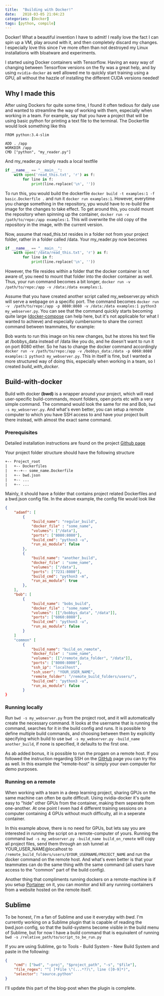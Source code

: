 ```yaml
---
title:  "Building with Docker!"
date:   2018-03-05 21:04:23
categories: [Docker]
tags: [python, compile]
---
```

Docker! What a beautiful invention I have to admit! I really love the fact I can spin up a VM, play around with it, and then completely discard my changes. I especially love this since I've more often than not destroyed my Linux installations with bloatware and experiments.

I started using Docker containers with Tensorflow. Having an easy way of changing between Tensorflow versions on the fly was a great help, and by using `nvidia-docker` as well allowed me to quickly start training using a GPU, all without the hazzle of installing the different CUDA versions needed!

## Why I made this
After using Dockers for quite some time, I found it often tedious for daily use and wanted to streamline the way of working with them, especially when working in a team. For example, say that you have a project that will be using basic python for printing a text file to the terminal. The Dockerfile would look something like this

``` docker
FROM python:3.4-slim

ADD . /app
WORKDIR /app
CMD ["python", "my_reader.py"]
```

And my_reader.py simply reads a local textfile

``` python
if __name__ == "__main__":
    with open('read_this.txt', 'r') as f:
        for line in f:
            print(line.replace('\n', ''))
```

To run this, you would build the dockerfile `docker build -t examples:1 -f basic.Dockerfile .` and run it `docker run examples:1`. However, everytime you change something in the repository, ypu would have to re-build the image for the changes to take effect. 
To get around this, you could mount the repository when spinning up the container, `docker run -v  /path/to/repo:/app examples:1`. This will overwrite the old copy of the repository in the image, with the current version.

Now, assume that read_this.txt resides in a folder not from your project folder, rather in a folder called /data. Your my_reader.py now becomes

``` python
if __name__ == "__main__":
    with open('/data/read_this.txt', 'r') as f:
        for line in f:
            print(line.replace('\n', ''))
```

However, the file resides within a folder that the docker container is not aware of, you need to mount that folder into the docker container as well. Thus, your run command becomes a bit longer, `docker run -v  /path/to/repo:/app -v /data:/data examples:1`. 

Assume that you have created another script called my_webserver.py which will serve a webpage on a specific port. The command becomes `docker run -v  /path/to/repo:/app -p 8080:8080 -v /data:/data examples:1 python3 my_webserver.py`. You can see that the command quickly starts becoming quite large ([docker-compose][docker-compose] can help here, but it's not applicable for what I wanted to achieve) and especially cumbersome to share the correct command between teammates, for example:

Bob wants to run this image on his new changes, but he stores his text file at /bobbys_data instead of /data like you do, and he doesn't want to run it on port 8080 either. So he has to change the docker command accordingly `docker run -v /path/to/repo:/app -v /bobbys_data:/data -p 6060:8080 examples:1 python3 my_webserver.py`. This in itself is fine, but I wanted a more structured way of doing this, especially when working in a team, so I created _build_with_docker_.

## Build-with-docker 
Build with docker __(bwd)__ is a wrapper around your project, which will read user-specific build-commands, mount folders, open ports etc with a very simple command. The command would look the same for me and Bob, `bwd -s my_webserver.py`. And what's even better, you can setup a remote computer to which you have SSH access to and have your project built there instead, with almost the exact same command.

### Prerequisites
Detailed installation instructions are found on the project [Github page][bwd]

Your project folder structure should have the following structure
``` txt
+-- Project_root
|   +-- Dockerfiles
|	+--+-- some_name.Dockerfile
|   +-- bwd.json
|   +-- ...
|   +-- ...
```

Mainly, it should have a folder that contains project related Dockerfiles and a bwd.json config file. In the above example, the config file would look like

``` json
{
    "adamf": [
        {
            "build_name": "regular_build",
            "docker_file" : "some_name",
            "volumes": ["/data"],
            "ports": ["8080:8080"],
            "build_cmd": "python3 -u",
            "run_as_module": false
        },
        {
            "build_name": "another_build",
            "docker_file" : "some_name",
            "volumes": ["/data"],
            "ports": ["7231:8080"],
            "build_cmd": "python3 -m",
            "run_as_module": true
        },
    ],
    "bob": [
        {
            "build_name": "bobs_build",
            "docker_file" : "some_name",
            "volumes": [["/bobbys_data", "/data"]],
            "ports": ["6060:8080"],
            "build_cmd": "python3 -u",
            "run_as_module": false
        }
    ]
    "common" [
        {
            "build_name": "build_on_remote",
            "docker_file" : "some_name",
            "volumes": [["/remote_data_folder", "/data"]],
            "ports": ["8000:8000"],
            "ssh_ip": "localhost",
            "ssh_user": "YOUR_USER_NAME", 
            "remote_folder": "/remote_build_folders/users/",
            "build_cmd": "python3 -u",
            "run_as_module": false
        }
}
```

### Running locally
Run `bwd -s my_webserver.py` from the project root, and it will automatically create the necessary command. It looks at the username that is running the command, searches for it in the build config and runs. It is possible to define multiple build commands, and choosing between them by explicitly specifying which build to use `bwd -s my_webserver.py -build_name another_build`, if none is specified, it defaults to the first one.

As ab added bonus, it is possible to run the progam on a remote host. If you followed the instruction regarding SSH on the [GitHub][bwd] page you can try this as well. In this example the "remote-host" is simply your own computer for demo purposes.

### Running on a remote
When working with a team in a deep learning project, sharing GPUs on the same machine can often be quite difficult. Using nvidia-docker it's quite easy to "hide" other GPUs from the container, making them seperate from one-another. At one point I even had 4 different training sessions on a computer containing 4 GPUs without much difficulty, all in a seperate container.

In this example above, there is no need for GPUs, but lets say you are interested in running the script on a remote-computer of yours. Running the command `bwd -s my_webserver.py -build_name build_on_remote` will copy all project files, send them through an ssh tunnel at YOUR_USER_NAME@localhost to `/remote_build_folders/users/$YOUR_USERNAME/PROJECT_NAME` and run the docker command on the remote host. And what's even better is that your teammates can do the same thing with the same command (all users have access to the "common" part of the build config).

Another thing that compliments running dockers on a remote-machine is if you setup [Portainer][portainer] on it, you can monitor and kill any running containers from a website hosted on the remote itself.

## Sublime
To be honest, I'm a fan of Sublime and use it everyday with _bwd_. I'm currently working on a Sublime plugin that is capable of reading the bwd.json config, so that the build-systems become visible in the build menu of Sublime, but for now I have a build command that is equivalent of running `bwd -s /relative_path/to/script_to_be_run.py`

If you are using Sublime, go to Tools - Build System - New Build System and paste in the following: 
``` json
{
    "cmd": ["bwd", "-proj", "$project_path", "-s", "$file"],
    "file_regex": "^[ ]*File \"(...*?)\", line ([0-9]*)",
    "selector": "source.python"
}
```

I'll update this part of the blog-post when the plugin is complete.

[bwd]: https://github.com/Dammi87/build-with-docker
[portainer]: https://github.com/portainer/portainer
[docker-compose]: https://docs.docker.com/compose/